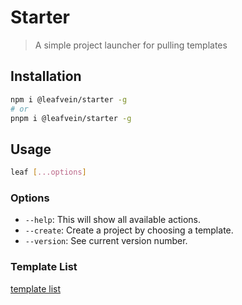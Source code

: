 # Starter

> A simple project launcher for pulling templates

## Installation

```bash
npm i @leafvein/starter -g
# or
pnpm i @leafvein/starter -g
```

## Usage

```bash
leaf [...options]
```

### Options

- `--help`: This will show all available actions.
- `--create`: Create a project by choosing a template.
- `--version`: See current version number.

### Template List

[template list](https://github.com/zealleaf/starter-template-list)
